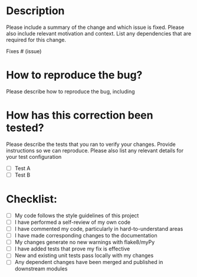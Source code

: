 # Description

Please include a summary of the change and which issue is fixed. Please also include relevant motivation and context. List any dependencies that are required for this change.

Fixes # (issue)

# How to reproduce the bug?

Please describe how to reproduce the bug, including

# How has this correction been tested?

Please describe the tests that you ran to verify your changes. Provide instructions so we can reproduce. Please also list any relevant details for your test configuration

- [ ] Test A
- [ ] Test B

# Checklist:

- [ ] My code follows the style guidelines of this project
- [ ] I have performed a self-review of my own code
- [ ] I have commented my code, particularly in hard-to-understand areas
- [ ] I have made corresponding changes to the documentation
- [ ] My changes generate no new warnings with flake8/myPy
- [ ] I have added tests that prove my fix is effective
- [ ] New and existing unit tests pass locally with my changes
- [ ] Any dependent changes have been merged and published in downstream modules
